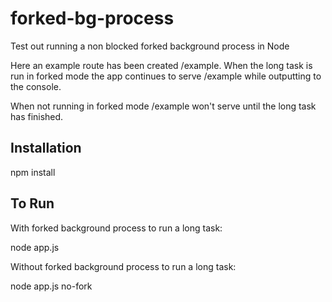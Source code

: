 # forked-bg-process
Test out running a non blocked forked background process in Node

Here an example route has been created /example.  When the long task is run in forked mode the app continues to serve /example while outputting to the console.  

When not running in forked mode /example won't serve until the long task has finished.

## Installation

npm install

## To Run

With forked background process to run a long task:

node app.js

Without forked background process to run a long task:

node app.js no-fork
